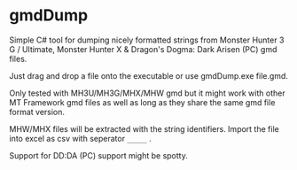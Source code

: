 # gmdDump
Simple C# tool for dumping nicely formatted strings from Monster Hunter 3 G / Ultimate, Monster Hunter X & Dragon's Dogma: Dark Arisen (PC) gmd files.

Just drag and drop a file onto the executable or use gmdDump.exe file.gmd.

Only tested with MH3U/MH3G/MHX/MHW gmd but it might work with other MT Framework gmd files as well as long as they share the same gmd file format version.

MHW/MHX files will be extracted with the string identifiers. Import the file into excel as csv with seperator `_____` .

Support for DD:DA (PC) support might be spotty.
